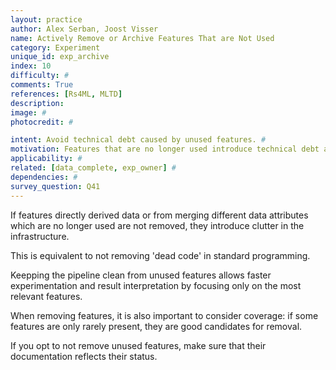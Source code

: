 ```yaml
---
layout: practice
author: Alex Serban, Joost Visser
name: Actively Remove or Archive Features That are Not Used
category: Experiment
unique_id: exp_archive
index: 10
difficulty: #
comments: True
references: [Rs4ML, MLTD]
description:
image: #
photocredit: #

intent: Avoid technical debt caused by unused features. #
motivation: Features that are no longer used introduce technical debt and clutter. Removing or cleaning unused features from the data pipeline helps concentrate only on promising features and improves understandability.  #
applicability: #
related: [data_complete, exp_owner] #
dependencies: #
survey_question: Q41
---
```


If features directly derived data or from merging different data attributes which are no longer used are not removed, they introduce clutter in the infrastructure.


This is equivalent to not removing 'dead code' in standard programming.


Keepping the pipeline clean from unused features allows faster experimentation and result interpretation by focusing only on the most relevant features.


When removing features, it is also important to consider coverage: if some features are only rarely present, they are good candidates for removal.


If you opt to not remove unused features, make sure that their documentation reflects their status.
